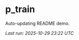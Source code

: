 # p_train

Auto-updating README demo.

<!--START_SECTION:status-->
_Last run: 2025-10-29 23:22 UTC_
<!--END_SECTION:status-->







































































































































































































































































































































































































































































































































































































































































































































































































































































































































































































































































































































































































































































































































































































































































































































































